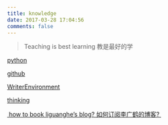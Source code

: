 ```yaml
---
title: knowledge
date: 2017-03-28 17:04:56
comments: false
---
```

> Teaching is best learning 教是最好的学

[python][1]

[github][2]

[WriterEnvironment][3]

[thinking][4]

[ how to book liguanghe’s blog? 如何订阅李广鹤的博客? ][5]

[1]:	https://liguanghe.github.io/categories/python/
[2]:	https://liguanghe.github.io/categories/github/
[3]:	hhttps://liguanghe.github.io/categories/WriterEnvironment/
[4]:	https://liguanghe.github.io/categories/thinking/
[5]:	http://liguanghe.github.io./2017/04/07/RSS/